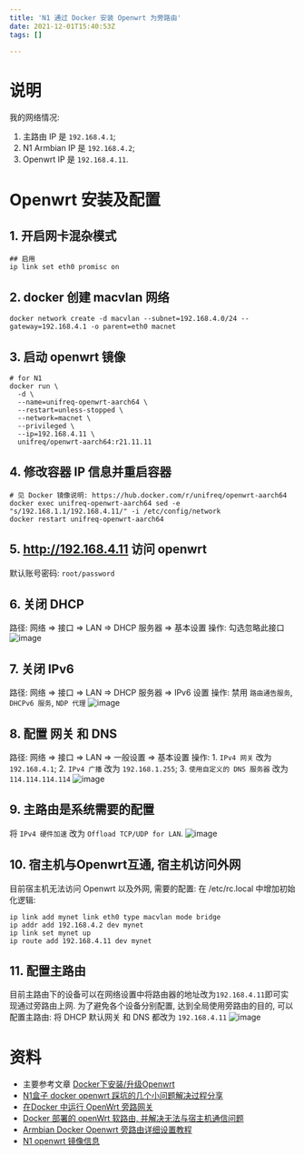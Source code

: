 ```yaml
---
title: 'N1 通过 Docker 安装 Openwrt 为旁路由'
date: 2021-12-01T15:40:53Z
tags: []

---
```


# 说明
我的网络情况:
1. 主路由 IP 是 `192.168.4.1`;
2. N1 Armbian IP 是 `192.168.4.2`;
3. Openwrt IP 是 `192.168.4.11`.

# Openwrt 安装及配置
## 1. 开启网卡混杂模式
```
## 启用
ip link set eth0 promisc on
```

## 2. docker 创建 macvlan 网络
```
docker network create -d macvlan --subnet=192.168.4.0/24 --gateway=192.168.4.1 -o parent=eth0 macnet
```

## 3. 启动 openwrt 镜像
```
# for N1
docker run \
  -d \
  --name=unifreq-openwrt-aarch64 \
  --restart=unless-stopped \
  --network=macnet \
  --privileged \
  --ip=192.168.4.11 \
  unifreq/openwrt-aarch64:r21.11.11
```

## 4. 修改容器 IP 信息并重启容器
```
# 见 Docker 镜像说明: https://hub.docker.com/r/unifreq/openwrt-aarch64
docker exec unifreq-openwrt-aarch64 sed -e "s/192.168.1.1/192.168.4.11/" -i /etc/config/network
docker restart unifreq-openwrt-aarch64
```

## 5. http://192.168.4.11 访问 openwrt
默认账号密码: `root/password`

## 6. 关闭 DHCP
路径: 网络 => 接口 => LAN => DHCP 服务器 => 基本设置
操作: 勾选忽略此接口
![image](https://user-images.githubusercontent.com/1747852/144264205-4ef70e4f-6856-444c-acb0-0ad4cb8fd43f.png)

## 7. 关闭 IPv6
路径: 网络 => 接口 => LAN => DHCP 服务器 => IPv6 设置
操作: 禁用 `路由通告服务`, `DHCPv6 服务`, `NDP 代理`
![image](https://user-images.githubusercontent.com/1747852/144264234-5393daf5-02b9-41d0-92b8-c8db06dcbde2.png)

## 8. 配置 网关 和 DNS
路径: 网络 => 接口 => LAN => 一般设置 => 基本设置
操作: 1. `IPv4 网关` 改为 `192.168.4.1`; 2. `IPv4 广播` 改为 `192.168.1.255`; 3. `使用自定义的 DNS 服务器` 改为 `114.114.114.114`
![image](https://user-images.githubusercontent.com/1747852/144266331-6ebd76d9-be64-485c-8f96-a42ce909319d.png)

## 9. 主路由是系统需要的配置
将 `IPv4 硬件加速` 改为 `Offload TCP/UDP for LAN`.
![image](https://user-images.githubusercontent.com/1747852/144273414-1e0557bb-7c0d-4022-bf5c-3b3e9eef3d3d.png)
 
## 10. 宿主机与Openwrt互通, 宿主机访问外网
目前宿主机无法访问 Openwrt 以及外网, 需要的配置: 在 /etc/rc.local 中增加初始化逻辑:
```
ip link add mynet link eth0 type macvlan mode bridge 
ip addr add 192.168.4.2 dev mynet
ip link set mynet up
ip route add 192.168.4.11 dev mynet
```

## 11. 配置主路由
目前主路由下的设备可以在网络设置中将路由器的地址改为`192.168.4.11`即可实现通过旁路由上网.
为了避免各个设备分别配置, 达到全局使用旁路由的目的, 可以配置主路由: 将 DHCP 默认网关 和 DNS 都改为 `192.168.4.11`
![image](https://user-images.githubusercontent.com/1747852/144265148-ae38c859-3c2d-41f7-b53f-24949d54fe88.png)

# 资料
- 主要参考文章 [Docker下安装/升级Openwrt](https://touchren.pub/2020/11/16/openwrt-in-docker/)
- [N1盒子 docker openwrt 踩坑的几个小问题解决过程分享](https://www.right.com.cn/forum/thread-1048535-1-1.html)
- [在Docker 中运行 OpenWrt 旁路网关](https://mlapp.cn/376.html)
- [Docker 部署的 openWrt 软路由, 并解决无法与宿主机通信问题](https://www.treesir.pub/post/n1-docker/)
- [Armbian Docker Openwrt 旁路由详细设置教程](https://www.otakusay.com/874.html)
- [N1 openwrt 镜像信息](https://www.right.com.cn/forum/thread-958173-1-1.html)